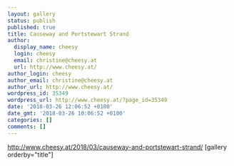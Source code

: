 ```yaml
---
layout: gallery
status: publish
published: true
title: Causeway and Portstewart Strand
author:
  display_name: cheesy
  login: cheesy
  email: christine@cheesy.at
  url: http://www.cheesy.at/
author_login: cheesy
author_email: christine@cheesy.at
author_url: http://www.cheesy.at/
wordpress_id: 35349
wordpress_url: http://www.cheesy.at/?page_id=35349
date: '2018-03-26 12:06:52 +0100'
date_gmt: '2018-03-26 10:06:52 +0100'
categories: []
comments: []
---
```

http://www.cheesy.at/2018/03/causeway-and-portstewart-strand/
[gallery orderby="title"]
